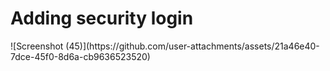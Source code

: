 <h1>Adding security login</h1>
![Screenshot (45)](https://github.com/user-attachments/assets/21a46e40-7dce-45f0-8d6a-cb9636523520)
